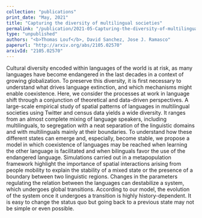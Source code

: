 ```yaml
---
collection: "publications"
print_date: "May, 2021"
title: "Capturing the diversity of multilingual societies"
permalink: "/publication/2021-05-Capturing-the-diversity-of-multilingual-societies"
type: "unpublished"
authors: "<b>Thomas Louf</b>, David Sanchez, Jose J. Ramasco"
paperurl: "http://arxiv.org/abs/2105.02570"
arxivId: "2105.02570"
---
```

Cultural diversity encoded within languages of the world is at risk, as many languages have become endangered in the last decades in a context of growing globalization. To preserve this diversity, it is first necessary to understand what drives language extinction, and which mechanisms might enable coexistence. Here, we consider the processes at work in language shift through a conjunction of theoretical and data-driven perspectives. A large-scale empirical study of spatial patterns of languages in multilingual societies using Twitter and census data yields a wide diversity. It ranges from an almost complete mixing of language speakers, including multilinguals, to segregation with a neat separation of the linguistic domains and with multilinguals mainly at their boundaries. To understand how these different states can emerge and, especially, become stable, we propose a model in which coexistence of languages may be reached when learning the other language is facilitated and when bilinguals favor the use of the endangered language. Simulations carried out in a metapopulation framework highlight the importance of spatial interactions arising from people mobility to explain the stability of a mixed state or the presence of a boundary between two linguistic regions. Changes in the parameters regulating the relation between the languages can destabilize a system, which undergoes global transitions. According to our model, the evolution of the system once it undergoes a transition is highly history-dependent. It is easy to change the status quo but going back to a previous state may not be simple or even possible.